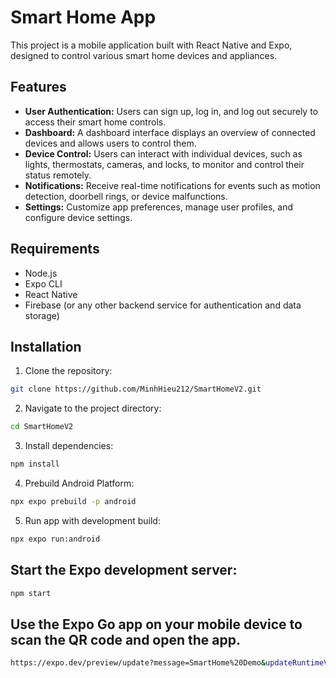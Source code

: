 # Smart Home App

This project is a mobile application built with React Native and Expo, designed to control various smart home devices and appliances.

## Features

- **User Authentication:** Users can sign up, log in, and log out securely to access their smart home controls.
- **Dashboard:** A dashboard interface displays an overview of connected devices and allows users to control them.
- **Device Control:** Users can interact with individual devices, such as lights, thermostats, cameras, and locks, to monitor and control their status remotely.
- **Notifications:** Receive real-time notifications for events such as motion detection, doorbell rings, or device malfunctions.
- **Settings:** Customize app preferences, manage user profiles, and configure device settings.

## Requirements

- Node.js
- Expo CLI
- React Native
- Firebase (or any other backend service for authentication and data storage)

## Installation

1. Clone the repository:

```bash
git clone https://github.com/MinhHieu212/SmartHomeV2.git
```

2. Navigate to the project directory:

```bash
cd SmartHomeV2
```

3. Install dependencies:

```bash
npm install
```

4. Prebuild Android Platform:

```bash
npx expo prebuild -p android
```

5. Run app with development build:

```bash
npx expo run:android
```

## Start the Expo development server:

```bash
npm start
```

## Use the Expo Go app on your mobile device to scan the QR code and open the app.

```bash
https://expo.dev/preview/update?message=SmartHome%20Demo&updateRuntimeVersion=1.0.0&createdAt=2024-04-23T18%3A48%3A25.007Z&slug=smarthome&projectId=2f61f04e-cfaf-41ba-bf9d-7b30596bf230&group=5944cd63-5c12-42b6-a1e3-58bb19f5fc79
```
